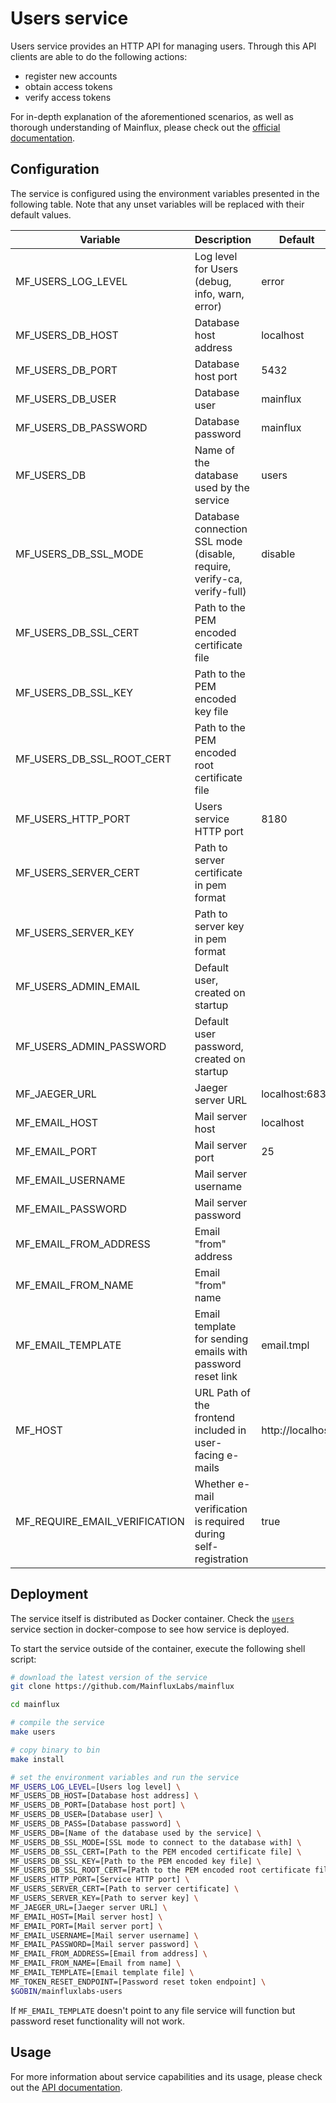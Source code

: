 # Users service

Users service provides an HTTP API for managing users. Through this API clients
are able to do the following actions:

- register new accounts
- obtain access tokens
- verify access tokens

For in-depth explanation of the aforementioned scenarios, as well as thorough
understanding of Mainflux, please check out the [official documentation][doc].

## Configuration

The service is configured using the environment variables presented in the
following table. Note that any unset variables will be replaced with their
default values.

| Variable                      | Description                                                             | Default          |
| ----------------------------- | ----------------------------------------------------------------------- | --------------   |
| MF_USERS_LOG_LEVEL            | Log level for Users (debug, info, warn, error)                          | error            |
| MF_USERS_DB_HOST              | Database host address                                                   | localhost        |
| MF_USERS_DB_PORT              | Database host port                                                      | 5432             |
| MF_USERS_DB_USER              | Database user                                                           | mainflux         |
| MF_USERS_DB_PASSWORD          | Database password                                                       | mainflux         |
| MF_USERS_DB                   | Name of the database used by the service                                | users            |
| MF_USERS_DB_SSL_MODE          | Database connection SSL mode (disable, require, verify-ca, verify-full) | disable          |
| MF_USERS_DB_SSL_CERT          | Path to the PEM encoded certificate file                                |                  |
| MF_USERS_DB_SSL_KEY           | Path to the PEM encoded key file                                        |                  |
| MF_USERS_DB_SSL_ROOT_CERT     | Path to the PEM encoded root certificate file                           |                  |
| MF_USERS_HTTP_PORT            | Users service HTTP port                                                 | 8180             |
| MF_USERS_SERVER_CERT          | Path to server certificate in pem format                                |                  |
| MF_USERS_SERVER_KEY           | Path to server key in pem format                                        |                  |
| MF_USERS_ADMIN_EMAIL          | Default user, created on startup                                        |                  |
| MF_USERS_ADMIN_PASSWORD       | Default user password, created on startup                               |                  |
| MF_JAEGER_URL                 | Jaeger server URL                                                       | localhost:6831   |
| MF_EMAIL_HOST                 | Mail server host                                                        | localhost        |
| MF_EMAIL_PORT                 | Mail server port                                                        | 25               |
| MF_EMAIL_USERNAME             | Mail server username                                                    |                  |
| MF_EMAIL_PASSWORD             | Mail server password                                                    |                  |
| MF_EMAIL_FROM_ADDRESS         | Email "from" address                                                    |                  |
| MF_EMAIL_FROM_NAME            | Email "from" name                                                       |                  |
| MF_EMAIL_TEMPLATE             | Email template for sending emails with password reset link              | email.tmpl       |
| MF_HOST                       | URL Path of the frontend included in user-facing e-mails                | http://localhost |  
| MF_REQUIRE_EMAIL_VERIFICATION | Whether e-mail verification is required during self-registration        | true             |  

## Deployment

The service itself is distributed as Docker container. Check the [`users`](https://github.com/MainfluxLabs/mainflux/blob/master/docker/docker-compose.yml#L109-L143) service section in
docker-compose to see how service is deployed.

To start the service outside of the container, execute the following shell script:

```bash
# download the latest version of the service
git clone https://github.com/MainfluxLabs/mainflux

cd mainflux

# compile the service
make users

# copy binary to bin
make install

# set the environment variables and run the service
MF_USERS_LOG_LEVEL=[Users log level] \
MF_USERS_DB_HOST=[Database host address] \
MF_USERS_DB_PORT=[Database host port] \
MF_USERS_DB_USER=[Database user] \
MF_USERS_DB_PASS=[Database password] \
MF_USERS_DB=[Name of the database used by the service] \
MF_USERS_DB_SSL_MODE=[SSL mode to connect to the database with] \
MF_USERS_DB_SSL_CERT=[Path to the PEM encoded certificate file] \
MF_USERS_DB_SSL_KEY=[Path to the PEM encoded key file] \
MF_USERS_DB_SSL_ROOT_CERT=[Path to the PEM encoded root certificate file] \
MF_USERS_HTTP_PORT=[Service HTTP port] \
MF_USERS_SERVER_CERT=[Path to server certificate] \
MF_USERS_SERVER_KEY=[Path to server key] \
MF_JAEGER_URL=[Jaeger server URL] \
MF_EMAIL_HOST=[Mail server host] \
MF_EMAIL_PORT=[Mail server port] \
MF_EMAIL_USERNAME=[Mail server username] \
MF_EMAIL_PASSWORD=[Mail server password] \
MF_EMAIL_FROM_ADDRESS=[Email from address] \
MF_EMAIL_FROM_NAME=[Email from name] \
MF_EMAIL_TEMPLATE=[Email template file] \
MF_TOKEN_RESET_ENDPOINT=[Password reset token endpoint] \
$GOBIN/mainfluxlabs-users
```

If `MF_EMAIL_TEMPLATE` doesn't point to any file service will function but password reset functionality will not work.

## Usage

For more information about service capabilities and its usage, please check out
the [API documentation](https://github.com/MainfluxLabs/mainflux/blob/master/api/openapi/users.yml).

[doc]: https://mainfluxlabs.github.io/docs
